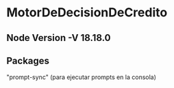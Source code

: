 # MotorDeDecisionDeCredito
## Node Version -V 18.18.0
## Packages
"prompt-sync" (para ejecutar prompts en la consola)


